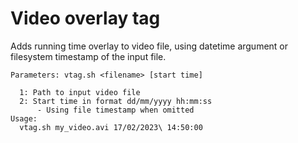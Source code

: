 # Video overlay tag
Adds running time overlay to video file, using datetime argument or filesystem timestamp of the input file.
```
Parameters: vtag.sh <filename> [start time]

  1: Path to input video file
  2: Start time in format dd/mm/yyyy hh:mm:ss
      - Using file timestamp when omitted
Usage:
  vtag.sh my_video.avi 17/02/2023\ 14:50:00
```
